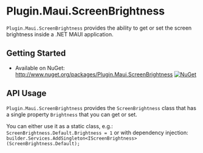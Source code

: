 # Plugin.Maui.ScreenBrightness

`Plugin.Maui.ScreenBrightness` provides the ability to get or set the screen brightness inside a .NET MAUI application.

## Getting Started

* Available on NuGet: <http://www.nuget.org/packages/Plugin.Maui.ScreenBrightness> [![NuGet](https://img.shields.io/nuget/v/Plugin.Maui.Audio.svg?label=NuGet)](https://www.nuget.org/packages/Plugin.Maui.ScreenBrightness/)

## API Usage

`Plugin.Maui.ScreenBrightness` provides the `ScreenBrightness` class that has a single property `Brightness` that you can get or set.

You can either use it as a static class, e.g.: `ScreenBrightness.Default.Brightness = 1` or with dependency injection: `builder.Services.AddSingleton<IScreenBrightness>(ScreenBrightness.Default);`